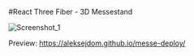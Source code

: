 #React Three Fiber - 3D Messestand

![Screenshot_1](https://user-images.githubusercontent.com/45975492/143719754-689556ed-08c7-4f7a-92d7-f177e4311abe.jpg)

Preview: https://aleksejdom.github.io/messe-deploy/
